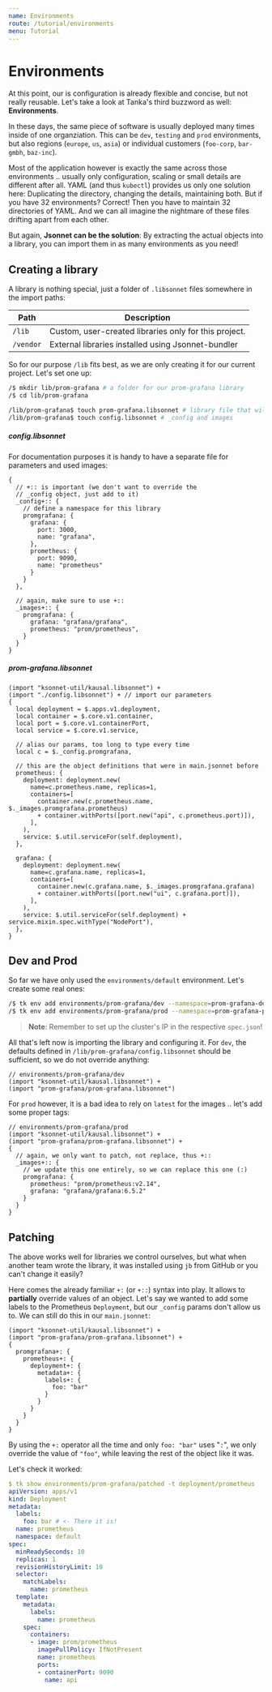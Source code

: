 ```yaml
---
name: Environments
route: /tutorial/environments
menu: Tutorial
---
```


# Environments

At this point, our is configuration is already flexible and concise, but not
really reusable. Let's take a look at Tanka's third buzzword as well: **Environments**.

In these days, the same piece of software is usually deployed many times inside
of one organziation. This can be `dev`, `testing` and `prod` environments, but
also regions (`europe`, `us`, `asia`) or individual customers (`foo-corp`,
`bar-gmbh`, `baz-inc`).

Most of the application however is exactly the same across those environments ..
usually only configuration, scaling or small details are different after all.
YAML (and thus `kubectl`) provides us only one solution here: Duplicating the
directory, changing the details, maintaining both. But if you have 32
environments? Correct! Then you have to maintain 32 directories of YAML. And we can all
imagine the nightmare of these files drifting apart from each other.

But again, **Jsonnet can be the solution**: By extracting the actual objects
into a library, you can import them in as many environments as you need!

## Creating a library
A library is nothing special, just a folder of `.libsonnet` files somewhere in the import paths:

| Path      | Description                                           |
|-----------|-------------------------------------------------------|
| `/lib`    | Custom, user-created libraries only for this project. |
| `/vendor` | External libraries installed using Jsonnet-bundler    |

So for our purpose `/lib` fits best, as we are only creating it for our current
project. Let's set one up:

```bash
/$ mkdir lib/prom-grafana # a folder for our prom-grafana library
/$ cd lib/prom-grafana

/lib/prom-grafana$ touch prom-grafana.libsonnet # library file that will be imported
/lib/prom-grafana$ touch config.libsonnet # _config and images
```

##### config.libsonnet
For documentation purposes it is handy to have a separate file for parameters and used images:

```jsonnet
{
  // +:: is important (we don't want to override the
  // _config object, just add to it)
  _config+:: {
    // define a namespace for this library
    promgrafana: {
      grafana: {
        port: 3000,
        name: "grafana",
      },
      prometheus: {
        port: 9090,
        name: "prometheus"
      }
    }
  },

  // again, make sure to use +::
  _images+:: {
    promgrafana: {
      grafana: "grafana/grafana",
      prometheus: "prom/prometheus",
    }
  }
}
```

##### prom-grafana.libsonnet
```jsonnet
(import "ksonnet-util/kausal.libsonnet") +
(import "./config.libsonnet") + // import our parameters
{
  local deployment = $.apps.v1.deployment,
  local container = $.core.v1.container,
  local port = $.core.v1.containerPort,
  local service = $.core.v1.service,

  // alias our params, too long to type every time
  local c = $._config.promgrafana,

  // this are the object definitions that were in main.jsonnet before
  prometheus: {
    deployment: deployment.new(
      name=c.prometheus.name, replicas=1,
      containers=[
        container.new(c.prometheus.name, $._images.promgrafana.prometheus)
        + container.withPorts([port.new("api", c.prometheus.port)]),
      ],
    ),
    service: $.util.serviceFor(self.deployment),
  },

  grafana: {
    deployment: deployment.new(
      name=c.grafana.name, replicas=1,
      containers=[
        container.new(c.grafana.name, $._images.promgrafana.grafana)
        + container.withPorts([port.new("ui", c.grafana.port)]),
      ],
    ),
    service: $.util.serviceFor(self.deployment) + service.mixin.spec.withType("NodePort"),
  },
}
```

## Dev and Prod
So far we have only used the `environments/default` environment. Let's create some real ones:

```bash
/$ tk env add environments/prom-grafana/dev --namespace=prom-grafana-dev # one for dev ...
/$ tk env add environments/prom-grafana/prod --namespace=prom-grafana-prod # and one for prod
```

> **Note**: Remember to set up the cluster's IP in the respective `spec.json`!

All that's left now is importing the library and configuring it. For `dev`, the defaults defined in `/lib/prom-grafana/config.libsonnet` should be sufficient, so we do not override anything:

```jsonnet
// environments/prom-grafana/dev
(import "ksonnet-util/kausal.libsonnet") +
(import "prom-grafana/prom-grafana.libsonnet")
```

For `prod` however, it is a bad idea to rely on `latest` for the images .. let's
add some proper tags:

```jsonnet
// environments/prom-grafana/prod
(import "ksonnet-util/kausal.libsonnet") +
(import "prom-grafana/prom-grafana.libsonnet") + 
{
  // again, we only want to patch, not replace, thus +::
  _images+:: {
    // we update this one entirely, so we can replace this one (:)
    promgrafana: {
      prometheus: "prom/prometheus:v2.14",
      grafana: "grafana/grafana:6.5.2"
    }
  }
}
```

## Patching
The above works well for libraries we control ourselves, but what when another
team wrote the library, it was installed using `jb` from GitHub or you can't
change it easily?

Here comes the already familiar `+:` (or `+::`) syntax into play. It allows to
**partially** override values of an object. Let's say we wanted to add some labels to the Prometheus `Deployment`, but our `_config` params don't allow us to. We can still do this in our `main.jsonnet`:

```jsonnet
(import "ksonnet-util/kausal.libsonnet") +
(import "prom-grafana/prom-grafana.libsonnet") + 
{
  promgrafana+: {
    prometheus+: {
      deployment+: {
        metadata+: {
          labels+: {
            foo: "bar"
          }
        }
      }
    }
  }
}
```

By using the `+:` operator all the time and only `foo: "bar"` uses "`:`", we only
override the value of `"foo"`, while leaving the rest of the object like it was.

Let's check it worked:

```yaml
$ tk show environments/prom-grafana/patched -t deployment/prometheus
apiVersion: apps/v1
kind: Deployment
metadata:
  labels:
    foo: bar # <- There it is!
  name: prometheus
  namespace: default
spec:
  minReadySeconds: 10
  replicas: 1
  revisionHistoryLimit: 10
  selector:
    matchLabels:
      name: prometheus
  template:
    metadata:
      labels:
        name: prometheus
    spec:
      containers:
      - image: prom/prometheus
        imagePullPolicy: IfNotPresent
        name: prometheus
        ports:
        - containerPort: 9090
          name: api
```
